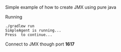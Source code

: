 Simple example of how to create JMX using pure java

Running

	./gradlew run
	SimpleAgent is running...
	Press  to continue...

Connect to JMX though port **1617**

